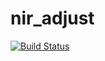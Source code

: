 # nir_adjust
[![Build Status](https://travis-ci.org/michael081906/nir_adjust.svg?branch=master)](https://travis-ci.org/michael081906/nir_adjust)
